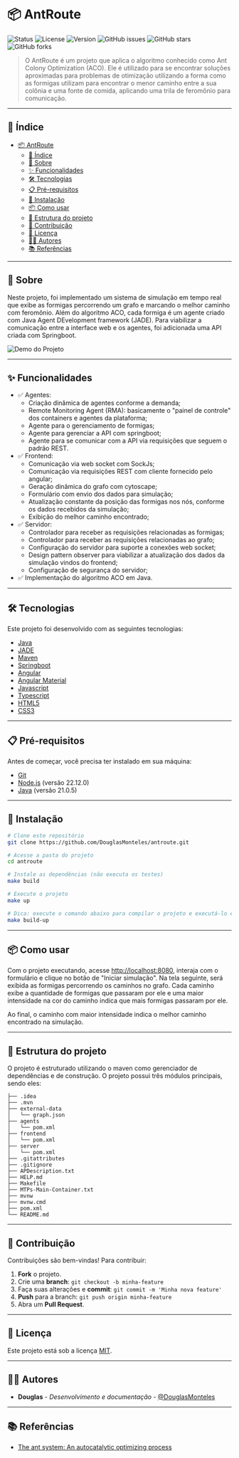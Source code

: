 # 📦 AntRoute

<!-- Badges de status, linguagem, licença, etc. -->
![Status](https://img.shields.io/badge/status-active-success.svg)
![License](https://img.shields.io/badge/license-MIT-blue.svg)
![Version](https://img.shields.io/badge/version-1.0.0-blue)
![GitHub issues](https://img.shields.io/github/issues/DouglasMonteles/antroute)
![GitHub stars](https://img.shields.io/github/stars/DouglasMonteles/antroute)
![GitHub forks](https://img.shields.io/github/forks/DouglasMonteles/antroute)

> O AntRoute é um projeto que aplica o algoritmo conhecido como Ant Colony Optimization (ACO). Ele é utilizado para se encontrar soluções aproximadas para problemas de otimização utilizando a forma como as formigas utilizam para encontrar o menor caminho entre a sua colônia e uma fonte de comida, aplicando uma trila de feromônio para comunicação.

---

## 📑 Índice

- [📦 AntRoute](#-antroute)
  - [📑 Índice](#-índice)
  - [📖 Sobre](#-sobre)
  - [✨ Funcionalidades](#-funcionalidades)
  - [🛠 Tecnologias](#-tecnologias)
  - [📋 Pré-requisitos](#-pré-requisitos)
  - [🚀 Instalação](#-instalação)
  - [📦 Como usar](#-como-usar)
  - [📂 Estrutura do projeto](#-estrutura-do-projeto)
  - [🤝 Contribuição](#-contribuição)
  - [📜 Licença](#-licença)
  - [👨‍💻 Autores](#-autores)
  - [📚 Referências](#-referências)

---

## 📖 Sobre

Neste projeto, foi implementado um sistema de simulação em tempo real que exibe as formigas percorrendo um grafo e marcando o melhor caminho com feromônio. Além do algoritmo ACO, cada formiga é um agente criado com Java Agent DEvelopment framework (JADE). Para viabilizar a comunicação entre a interface web e os agentes, foi adicionada uma API criada com Springboot.

![Demo do Projeto](docs/demo.gif)

---

## ✨ Funcionalidades

- ✅ Agentes:
  - Criação dinâmica de agentes conforme a demanda;
  - Remote Monitoring Agent (RMA): basicamente o "painel de controle" dos containers e agentes da plataforma;
  - Agente para o gerenciamento de formigas;
  - Agente para gerenciar a API com springboot;
  - Agente para se comunicar com a API via requisições que seguem o padrão REST.
- ✅ Frontend:
  - Comunicação via web socket com SockJs;
  - Comunicação via requisições REST com cliente fornecido pelo angular;
  - Geração dinâmica do grafo com cytoscape;
  - Formulário com envio dos dados para simulação;
  - Atualização constante da posição das formigas nos nós, conforme os dados recebidos da simulação;
  - Exibição do melhor caminho encontrado;
- ✅ Servidor:
  - Controlador para receber as requisições relacionadas as formigas;
  - Controlador para receber as requisições relacionadas ao grafo;
  - Configuração do servidor para suporte a conexões web socket;
  - Design pattern observer para viabilizar a atualização dos dados da simulação vindos do frontend;
  - Configuração de segurança do servidor;
- ✅ Implementação do algoritmo ACO em Java.

---

## 🛠 Tecnologias

Este projeto foi desenvolvido com as seguintes tecnologias:

- [Java](https://www.java.com/pt-BR)
- [JADE](https://jade-project.gitlab.io)
- [Maven](https://maven.apache.org)
- [Springboot](https://spring.io/projects/spring-boot)
- [Angular](https://angular.dev)
- [Angular Material](https://material.angular.dev)
- [Javascript](https://developer.mozilla.org/pt-BR/docs/Web/JavaScript)
- [Typescript](https://www.typescriptlang.org)
- [HTML5](https://developer.mozilla.org/pt-BR/docs/Web/HTML)
- [CSS3](https://developer.mozilla.org/pt-BR/docs/Web/CSS)

---

## 📋 Pré-requisitos

Antes de começar, você precisa ter instalado em sua máquina:

- [Git](https://git-scm.com/downloads)
- [Node.js](https://nodejs.org/) (versão 22.12.0)
- [Java](https://www.docker.com/) (versão 21.0.5)

---

## 🚀 Instalação

```bash
# Clone este repositório
git clone https://github.com/DouglasMonteles/antroute.git

# Acesse a pasta do projeto
cd antroute

# Instale as dependências (não executa os testes)
make build

# Execute o projeto
make up

# Dica: execute o comando abaixo para compilar o projeto e executá-lo em seguida
make build-up
```

---

## 📦 Como usar

Com o projeto executando, acesse <http://localhost:8080>, interaja com o formulário e clique no botão de "Iniciar simulação". Na tela seguinte, será exibida as formigas percorrendo os caminhos no grafo. Cada caminho exibe a quantidade de formigas que passaram por ele e uma maior intensidade na cor do caminho indica que mais formigas passaram por ele.

Ao final, o caminho com maior intensidade indica o melhor caminho encontrado na simulação.

---

## 📂 Estrutura do projeto

O projeto é estruturado utilizando o maven como gerenciador de dependências e de construção. O projeto possui três módulos principais, sendo eles:

```plaintext
├── .idea
├── .mvn
├── external-data
│   └── graph.json
├── agents
│   └── pom.xml
├── frontend
│   └── pom.xml
├── server
│   └── pom.xml
├── .gitattributes
├── .gitignore
├── APDescription.txt
├── HELP.md
├── Makefile
├── MTPs-Main-Container.txt
├── mvnw
├── mvnw.cmd
├── pom.xml
└── README.md
```

---

## 🤝 Contribuição

Contribuições são bem-vindas! Para contribuir:

1. **Fork** o projeto.
2. Crie uma **branch**: `git checkout -b minha-feature`
3. Faça suas alterações e **commit**: `git commit -m 'Minha nova feature'`
4. **Push** para a branch: `git push origin minha-feature`
5. Abra um **Pull Request**.

---

## 📜 Licença

Este projeto está sob a licença [MIT](LICENSE).

---

## 👨‍💻 Autores

- **Douglas** - _Desenvolvimento e documentação_ - [@DouglasMonteles](https://github.com/DouglasMonteles)

---

## 📚 Referências

- [The ant system: An autocatalytic optimizing process](https://www.academia.edu/download/39665098/Ant_System_An_Autocatalytic_Optimizing_P20151103-26864-13zyssn.pdf)